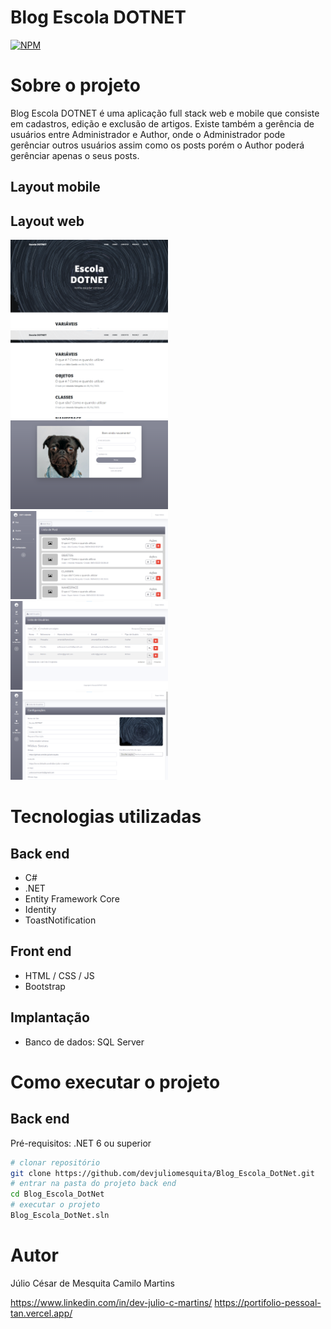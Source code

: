 # Blog Escola DOTNET 
[![NPM](https://img.shields.io/npm/l/react)](https://github.com/devjuliomesquita/Blog_Escola_DotNet/blob/master/LICENSE.txt) 

# Sobre o projeto

Blog Escola DOTNET é uma aplicação full stack web e mobile que consiste em cadastros, edição e exclusão de artigos. Existe também a gerência de usuários entre Administrador e Author, onde o Administrador pode gerênciar outros usuários assim como os posts porém o Author poderá gerênciar apenas o seus posts.

## Layout mobile


## Layout web
<div style="margin: auto">
  <img width=50% src="https://github.com/devjuliomesquita/Blog_Escola_DotNet/blob/master/Blog_Escola/wwwroot/Blog/assets/img/blob.inicial.png"/>
  <img width=50% src="https://github.com/devjuliomesquita/Blog_Escola_DotNet/blob/master/Blog_Escola/wwwroot/Blog/assets/img/blob.inicial.post.png"/>
  <img width=50% src="https://github.com/devjuliomesquita/Blog_Escola_DotNet/blob/master/Blog_Escola/wwwroot/Blog/assets/img/Blog.Login.png"/>
  <img width=50% src="https://github.com/devjuliomesquita/Blog_Escola_DotNet/blob/master/Blog_Escola/wwwroot/Blog/assets/img/Blog.Admin.Post.png"/>
  <img width=50% src="https://github.com/devjuliomesquita/Blog_Escola_DotNet/blob/master/Blog_Escola/wwwroot/Blog/assets/img/Blog.Admin.User.png"/>
  <img width=50% src="https://github.com/devjuliomesquita/Blog_Escola_DotNet/blob/master/Blog_Escola/wwwroot/Blog/assets/img/Blog.Admin.Confg. Pag.png"/>
</div>


# Tecnologias utilizadas
## Back end
- C#
- .NET 
- Entity Framework Core
- Identity
- ToastNotification
## Front end
- HTML / CSS / JS
- Bootstrap
## Implantação
- Banco de dados: SQL Server

# Como executar o projeto

## Back end
Pré-requisitos: .NET 6 ou superior

```bash
# clonar repositório
git clone https://github.com/devjuliomesquita/Blog_Escola_DotNet.git
# entrar na pasta do projeto back end
cd Blog_Escola_DotNet
# executar o projeto
Blog_Escola_DotNet.sln
```



# Autor

Júlio César de Mesquita Camilo Martins

https://www.linkedin.com/in/dev-julio-c-martins/
https://portifolio-pessoal-tan.vercel.app/
